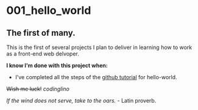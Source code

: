 # 001_hello_world
## The first of many.
This is the first of several projects I plan to deliver in learning how to work as a front-end web delvoper.

**I know I'm done with this project when:**
* I've completed all the steps of the [github tutorial][1] for hello-world.

~~Wish me luck!~~ 
*codinglino*

*If the wind does not serve, take to the oars.*
 \- Latin proverb.
 
[1]:https://guides.github.com/activities/hello-world/
